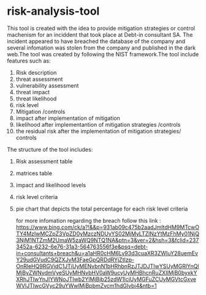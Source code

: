 # risk-analysis-tool

This tool is created with the idea to provide mitigation strategies or control machenism for an inciddent that took place at Debt-in consultant SA. The incident appeared to have breached the database of the company and several infomation was stolen from the company and published in the dark web.The tool was created by following the NIST framework.The tool include features such as:
 1. Risk description
 2. threat assessment
 3. vulnerability assessment
 4. threat impact
 5. threat likelihood
 6. risk level
 7. Mitigation /controls
 8. impact after implementation of mitigation
 9. likelihood after implementantion of mitigation strategies /controls
 10. the residual risk after the implementation of mitigation strategies/ controls

The structure of the tool includes:
1. Risk assessment table
2. matrices table
3. impact and likelihood levels
4. risk level criteria
5. pie chart that depicts the total percentage for each risk level criteria

   for more infomation regarding the breach follow this link : https://www.bing.com/ck/a?!&&p=931ab09c475b2aadJmltdHM9MTcwOTY4MzIwMCZpZ3VpZD0yMzczNDUyYS02MjMyLTZlNzYtMzFhMy01NjQ3NjM1NTZmM2UmaW5zaWQ9NTQ1NA&ptn=3&ver=2&hsh=3&fclid=2373452a-6232-6e76-31a3-564763556f3e&psq=debt-in+consultants+breach&u=a1aHR0cHM6Ly93d3cuaXR3ZWIuY28uemEvY29udGVudC9QZXJvM3FaeGpQRDdRYjZtIzp-OnRleHQ9RGVidC1JTiUyMENvbnN1bHRhbnRzJTJDJTIwYSUyMGRlYnQlMjByZWNvdmVyeSUyMHNvbHV0aW9ucyUyMHBhcnRuZXIlMjB0byxkYXRhJTIwYnJlYWNoJTIwb2YlMjBjb25zdW1lciUyMGFuZCUyMGVtcGxveWVlJTIwcGVyc29uYWwlMjBpbmZvcm1hdGlvbi4&ntb=1
